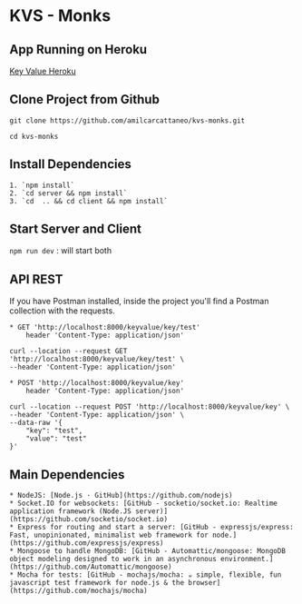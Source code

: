# KVS - Monks

## App Running on Heroku

[Key Value Heroku](http://kvs-monks.herokuapp.com/)

## Clone Project from Github

`git clone https://github.com/amilcarcattaneo/kvs-monks.git`

`cd kvs-monks`

## Install Dependencies

    1. `npm install`
    2. `cd server && npm install`
    3. `cd  .. && cd client && npm install`

## Start Server and Client

`npm run dev` : will start both

## API REST

If you have Postman installed, inside the project you'll find a Postman collection with the requests.

    * GET 'http://localhost:8000/keyvalue/key/test'
    	header 'Content-Type: application/json'

```
curl --location --request GET 'http://localhost:8000/keyvalue/key/test' \
--header 'Content-Type: application/json'
```

    * POST 'http://localhost:8000/keyvalue/key'
    	header 'Content-Type: application/json'

```
curl --location --request POST 'http://localhost:8000/keyvalue/key' \
--header 'Content-Type: application/json' \
--data-raw '{
	"key": "test",
	"value": "test"
}'
```

## Main Dependencies

    * NodeJS: [Node.js · GitHub](https://github.com/nodejs)
    * Socket.IO for websockets: [GitHub - socketio/socket.io: Realtime application framework (Node.JS server)](https://github.com/socketio/socket.io)
    * Express for routing and start a server: [GitHub - expressjs/express: Fast, unopinionated, minimalist web framework for node.](https://github.com/expressjs/express)
    * Mongoose to handle MongoDB: [GitHub - Automattic/mongoose: MongoDB object modeling designed to work in an asynchronous environment.](https://github.com/Automattic/mongoose)
    * Mocha for tests: [GitHub - mochajs/mocha: ☕️ simple, flexible, fun javascript test framework for node.js & the browser](https://github.com/mochajs/mocha)
